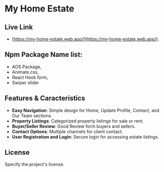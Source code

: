 # My Home Estate

## Live Link

- [https://my-home-estate.web.app/](https://my-home-estate.web.app/).

##  Npm Package Name list:
- AOS Package,
- Animate.css,
- React Hook form,
- Swiper slider

## Features & Caracteristics

- **Easy Navigation**: Simple design for Home, Update Profile, Contact, and Our Team sections.
- **Property Listings**: Categorized property listings for sale or rent.
- **Buyer/Seller Review**: Good Review form buyers and sellers.
- **Contact Options**: Multiple channels for client contact.
- **User Registration and Login**: Secure login for accessing estate listings.

## License

Specify the project's license.


